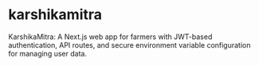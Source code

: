 # karshikamitra
KarshikaMitra: A Next.js web app for farmers with JWT-based authentication, API routes, and secure environment variable configuration for managing user data.
